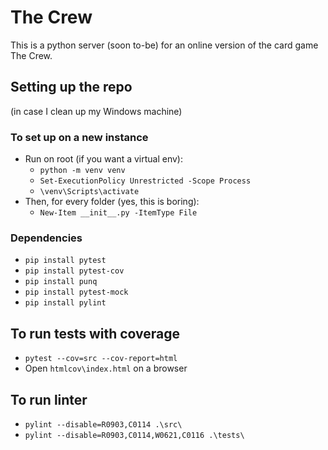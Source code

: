 # The Crew

This is a python server (soon to-be) for an online version of the card game The Crew.

## Setting up the repo

(in case I clean up my Windows machine)

### To set up on a new instance

- Run on root (if you want a virtual env):
  - `python -m venv venv`
  - `Set-ExecutionPolicy Unrestricted -Scope Process`
  - `\venv\Scripts\activate`
- Then, for every folder (yes, this is boring):
  - `New-Item __init__.py -ItemType File`

### Dependencies

- `pip install pytest`
- `pip install pytest-cov`
- `pip install punq`
- `pip install pytest-mock`
- `pip install pylint`

## To run tests with coverage

- `pytest --cov=src --cov-report=html`
- Open `htmlcov\index.html` on a browser

## To run linter

- `pylint --disable=R0903,C0114 .\src\`
- `pylint --disable=R0903,C0114,W0621,C0116 .\tests\`
